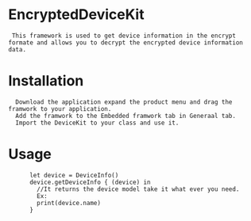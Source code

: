 
# EncryptedDeviceKit

     This framework is used to get device information in the encrypt formate and allows you to decrypt the encrypted device information data. 

# Installation

      Download the application expand the product menu and drag the framwork to your application.
      Add the framwork to the Embedded framwork tab in Generaal tab.
      Import the DeviceKit to your class and use it.
      
# Usage
      
          let device = DeviceInfo()
          device.getDeviceInfo { (device) in
            //It returns the device model take it what ever you need.
            Ex:
            print(device.name)
          }
